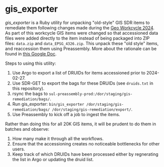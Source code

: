 # gis_exporter

*gis_exporter* is a Ruby utility for unpacking "old-style" GIS SDR items to remediate them following changes made during the [Geo Workcycle 2024]. As part of this workcycle GIS items were changed so that accessioned data files were added directly to the item instead of being packaged into ZIP files: `data.zip`  and `data_EPSG_4326.zip`. This unpack these "old style" items, and reaccession them using Preassembly. More about the rationale can be found in [this Google Doc](https://docs.google.com/document/d/1MeImChdSwUvjNBaEQ9WNZFkwL0i2tCfsW9F0fGc-9rk/edit#heading=h.ej7ja278aomg).

Steps to using this utility:

1. Use Argo to export a list of DRUIDs for items accessioned prior to 2024-02-27.
2. Use SDR-GET to export the bags for these DRUIDs (see `druids.txt` in this repository).
3. rsync the bags to `sul-preassembly-prod:/dor/staging/gis-remediation/bags/`.
4. Run gis_exporter: `bin/gis_exporter /dor/staging/gis-remediation/bags/ /dor/staging/gis-remediation/export/`.
5. Use Preassembly to kick off a job to ingest the items.

Rather than doing this for all 20K GIS items, it will be prudent to do them in batches and observe:

1. How many make it through all the workflows.
2. Ensure that the accessioning creates no noticeable bottlenecks for other users.
3. Keep track of which DRUIDs have been processed either by regnerating the list in Argo or updating the druid list.

[Geo Workcycle 2024]: https://github.com/orgs/sul-dlss/projects/49 
